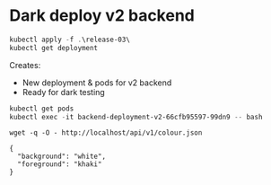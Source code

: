 # Dark deploy v2 backend
```powershell
kubectl apply -f .\release-03\
kubectl get deployment

```

Creates:
 * New deployment & pods for v2 backend
 * Ready for dark testing
```powershell
kubectl get pods
kubectl exec -it backend-deployment-v2-66cfb95597-99dn9 -- bash
```
```shell script
wget -q -O - http://localhost/api/v1/colour.json
```
```console
{
  "background": "white",
  "foreground": "khaki"
}
```